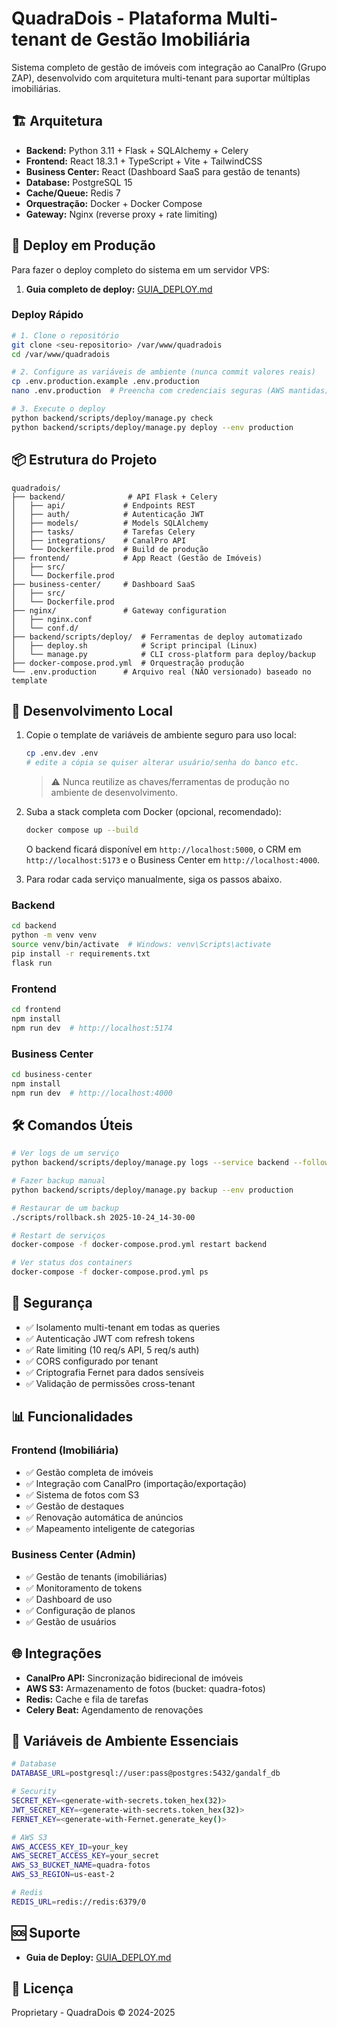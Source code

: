 # QuadraDois - Plataforma Multi-tenant de Gestão Imobiliária

Sistema completo de gestão de imóveis com integração ao CanalPro (Grupo ZAP), desenvolvido com arquitetura multi-tenant para suportar múltiplas imobiliárias.

## 🏗️ Arquitetura

- **Backend:** Python 3.11 + Flask + SQLAlchemy + Celery
- **Frontend:** React 18.3.1 + TypeScript + Vite + TailwindCSS
- **Business Center:** React (Dashboard SaaS para gestão de tenants)
- **Database:** PostgreSQL 15
- **Cache/Queue:** Redis 7
- **Orquestração:** Docker + Docker Compose
- **Gateway:** Nginx (reverse proxy + rate limiting)

## 🚀 Deploy em Produção

Para fazer o deploy completo do sistema em um servidor VPS:

1. **Guia completo de deploy:** [GUIA_DEPLOY.md](./GUIA_DEPLOY.md)

### Deploy Rápido

```bash
# 1. Clone o repositório
git clone <seu-repositorio> /var/www/quadradois
cd /var/www/quadradois

# 2. Configure as variáveis de ambiente (nunca commit valores reais)
cp .env.production.example .env.production
nano .env.production  # Preencha com credenciais seguras (AWS mantidas)

# 3. Execute o deploy
python backend/scripts/deploy/manage.py check
python backend/scripts/deploy/manage.py deploy --env production
```

## 📦 Estrutura do Projeto

```
quadradois/
├── backend/              # API Flask + Celery
│   ├── api/             # Endpoints REST
│   ├── auth/            # Autenticação JWT
│   ├── models/          # Models SQLAlchemy
│   ├── tasks/           # Tarefas Celery
│   ├── integrations/    # CanalPro API
│   └── Dockerfile.prod  # Build de produção
├── frontend/            # App React (Gestão de Imóveis)
│   ├── src/
│   └── Dockerfile.prod
├── business-center/     # Dashboard SaaS
│   ├── src/
│   └── Dockerfile.prod
├── nginx/               # Gateway configuration
│   ├── nginx.conf
│   └── conf.d/
├── backend/scripts/deploy/  # Ferramentas de deploy automatizado
│   ├── deploy.sh            # Script principal (Linux)
│   └── manage.py            # CLI cross-platform para deploy/backup
├── docker-compose.prod.yml  # Orquestração produção
└── .env.production      # Arquivo real (NÃO versionado) baseado no template
```

## 🔧 Desenvolvimento Local

1. Copie o template de variáveis de ambiente seguro para uso local:

   ```bash
   cp .env.dev .env
   # edite a cópia se quiser alterar usuário/senha do banco etc.
   ```

   > ⚠️ Nunca reutilize as chaves/ferramentas de produção no ambiente de desenvolvimento.

2. Suba a stack completa com Docker (opcional, recomendado):

   ```bash
   docker compose up --build
   ```

   O backend ficará disponível em `http://localhost:5000`, o CRM em `http://localhost:5173` e o Business Center em `http://localhost:4000`.

3. Para rodar cada serviço manualmente, siga os passos abaixo.

### Backend

```bash
cd backend
python -m venv venv
source venv/bin/activate  # Windows: venv\Scripts\activate
pip install -r requirements.txt
flask run
```

### Frontend

```bash
cd frontend
npm install
npm run dev  # http://localhost:5174
```

### Business Center

```bash
cd business-center
npm install
npm run dev  # http://localhost:4000
```

## 🛠️ Comandos Úteis

```bash
# Ver logs de um serviço
python backend/scripts/deploy/manage.py logs --service backend --follow

# Fazer backup manual
python backend/scripts/deploy/manage.py backup --env production

# Restaurar de um backup
./scripts/rollback.sh 2025-10-24_14-30-00

# Restart de serviços
docker-compose -f docker-compose.prod.yml restart backend

# Ver status dos containers
docker-compose -f docker-compose.prod.yml ps
```

## 🔐 Segurança

- ✅ Isolamento multi-tenant em todas as queries
- ✅ Autenticação JWT com refresh tokens
- ✅ Rate limiting (10 req/s API, 5 req/s auth)
- ✅ CORS configurado por tenant
- ✅ Criptografia Fernet para dados sensíveis
- ✅ Validação de permissões cross-tenant

## 📊 Funcionalidades

### Frontend (Imobiliária)

- ✅ Gestão completa de imóveis
- ✅ Integração com CanalPro (importação/exportação)
- ✅ Sistema de fotos com S3
- ✅ Gestão de destaques
- ✅ Renovação automática de anúncios
- ✅ Mapeamento inteligente de categorias

### Business Center (Admin)

- ✅ Gestão de tenants (imobiliárias)
- ✅ Monitoramento de tokens
- ✅ Dashboard de uso
- ✅ Configuração de planos
- ✅ Gestão de usuários

## 🌐 Integrações

- **CanalPro API:** Sincronização bidirecional de imóveis
- **AWS S3:** Armazenamento de fotos (bucket: quadra-fotos)
- **Redis:** Cache e fila de tarefas
- **Celery Beat:** Agendamento de renovações

## 📝 Variáveis de Ambiente Essenciais

```bash
# Database
DATABASE_URL=postgresql://user:pass@postgres:5432/gandalf_db

# Security
SECRET_KEY=<generate-with-secrets.token_hex(32)>
JWT_SECRET_KEY=<generate-with-secrets.token_hex(32)>
FERNET_KEY=<generate-with-Fernet.generate_key()>

# AWS S3
AWS_ACCESS_KEY_ID=your_key
AWS_SECRET_ACCESS_KEY=your_secret
AWS_S3_BUCKET_NAME=quadra-fotos
AWS_S3_REGION=us-east-2

# Redis
REDIS_URL=redis://redis:6379/0
```

## 🆘 Suporte

- **Guia de Deploy:** [GUIA_DEPLOY.md](./GUIA_DEPLOY.md)

## 📄 Licença

Proprietary - QuadraDois © 2024-2025
